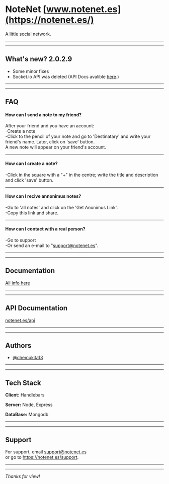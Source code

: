 
# NoteNet [www.notenet.es](https://notenet.es/)

A little social network.

___
___

## What's new? 2.0.2.9
- Some minor fixes
- Socket.io API was deleted (API Docs avalible [here](https://notenet.es/api).)

___
___

## FAQ

#### **How can I send a note to my friend?**
After your friend and you have an account:   
-Create a note  
-Click to the pencil of your note and go to 'Destinatary'
    and write your friend's name. 
    Later, click on 'save' button.  
    A new note will appear on your friend's account.

___

#### **How can I create a note?**
-Click in the square with a "+" in the centre; write the title and description and click 'save' button.

___

#### **How can I recive annonimus notes?**
-Go to 'all notes' and click on the 'Get Anonimus Link'.  
-Copy this link and share.

___

#### **How can I contact with a real person?**
-Go to support  
-Or send an e-mail to "support@notenet.es".

___
___

## Documentation

[All info here](https://notenet.es/docs)

___
___

## API Documentation

[notenet.es/api](https://notenet.es/api)

___
___

## Authors

- [@chemokita13](https://www.github.com/chemokita13)

___
___

## Tech Stack

**Client:** Handlebars

**Server:** Node, Express

**DataBase:** Mongodb

___
___

## Support

For support, email support@notenet.es  
or go to https://notenet.es/support.

___
___

*Thanks for view!*
